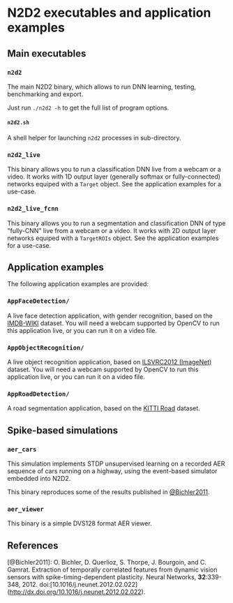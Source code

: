 # N2D2 executables and application examples

Main executables
----------------

### `n2d2`

The main N2D2 binary, which allows to run DNN learning, testing, benchmarking
and export.

Just run `./n2d2 -h` to get the full list of program options.

#### `n2d2.sh`

A shell helper for launching `n2d2` processes in sub-directory.

### `n2d2_live`

This binary allows you to run a classification DNN live from a webcam or a
video.
It works with 1D output layer (generally softmax or fully-connected) networks
equiped with a `Target` object. See the application examples for a
use-case.

### `n2d2_live_fcnn`

This binary allows you to run a segmentation and classification DNN of type
 "fully-CNN" live from a webcam or a video. It works with 2D output layer
 networks equiped with a `TargetROIs` object. See the application examples for
 a use-case.


Application examples
--------------------

The following application examples are provided:

### `AppFaceDetection/`

A live face detection application, with gender recognition, based on the
[IMDB-WIKI](https://data.vision.ee.ethz.ch/cvl/rrothe/imdb-wiki/) dataset. You
will need a webcam supported by OpenCV to run this application live, or you can
run it on a video file.


### `AppObjectRecognition/`

A live object recognition application, based on 
[ILSVRC2012 (ImageNet)](http://www.image-net.org/challenges/LSVRC/2012/) dataset.
You will need a webcam supported by OpenCV to run this application live, or you 
can run it on a video file.


### `AppRoadDetection/`

A road segmentation application, based on the
[KITTI Road](http://www.cvlibs.net/datasets/kitti/eval_road.php) dataset.


Spike-based simulations
-----------------------

### `aer_cars`

This simulation implements STDP unsupervised learning on a recorded AER
sequence of cars running on a highway, using the event-based simulator embedded
into N2D2.

This binary reproduces some of the results published in 
[@Bichler2011](#Bichler2011).


### `aer_viewer`

This binary is a simple DVS128 format AER viewer.


References
----------

[@Bichler2011]: <a id="Bichler2011"></a>O. Bichler, D. Querlioz, S. Thorpe, J.
Bourgoin, and C. Gamrat. Extraction of temporally correlated features from
dynamic vision sensors with spike-timing-dependent plasticity. Neural Networks,
 **32**:339-348, 2012. doi:[10.1016/j.neunet.2012.02.022]
 (http://dx.doi.org/10.1016/j.neunet.2012.02.022).
